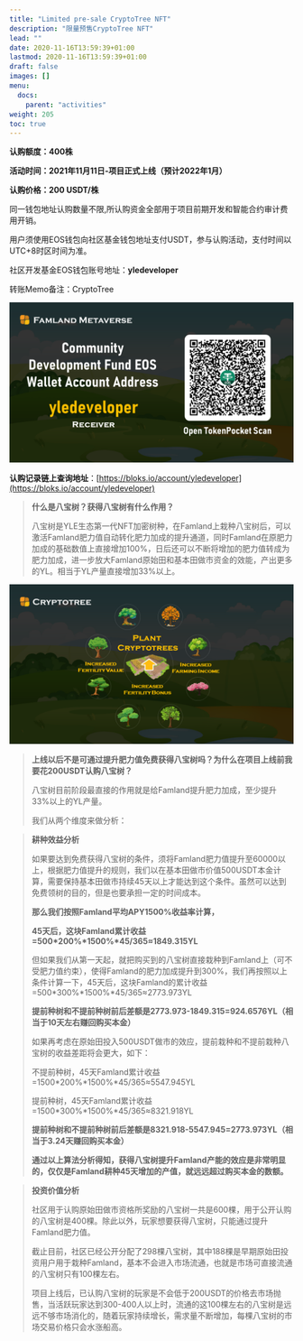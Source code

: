 ```yaml
---
title: "Limited pre-sale CryptoTree NFT"
description: "限量预售CryptoTree NFT"
lead: ""
date: 2020-11-16T13:59:39+01:00
lastmod: 2020-11-16T13:59:39+01:00
draft: false
images: []
menu:
  docs:
    parent: "activities"
weight: 205
toc: true
---
```


**认购额度：400株**

**活动时间：2021年11月11日-项目正式上线（预计2022年1月）**

 **认购价格：200 USDT/株**

同一钱包地址认购数量不限,所认购资金全部用于项目前期开发和智能合约审计费用开销。

用户须使用EOS钱包向社区基金钱包地址支付USDT，参与认购活动，支付时间以UTC+8时区时间为准。

社区开发基金EOS钱包账号地址：**yledeveloper** 

转账Memo备注：CryptoTree

![](3.PNG)

**认购记录链上查询地址**：[https://bloks.io/account/yledeveloper](https://bloks.io/account/yledeveloper)



> **什么是八宝树？获得八宝树有什么作用？**
>
> 八宝树是YLE生态第一代NFT加密树种，在Famland上栽种八宝树后，可以激活Famland肥力值自动转化肥力加成的提升通道，同时Famland在原肥力加成的基础数值上直接增加100%，日后还可以不断将增加的肥力值转成为肥力加成，进一步放大Famland原始田和基本田做市资金的效能，产出更多的YL。相当于YL产量直接增加33%以上。

![](7.PNG)

> **上线以后不是可通过提升肥力值免费获得八宝树吗？为什么在项目上线前我要花200USDT认购八宝树？**
>
> 八宝树目前阶段最直接的作用就是给Famland提升肥力加成，至少提升33%以上的YL产量。
>
> 我们从两个维度来做分析：

> **耕种效益分析**
>
> 如果要达到免费获得八宝树的条件，须将Famland肥力值提升至60000以上，根据肥力值提升的规则，我们以在基本田做市价值500USDT本金计算，需要保持基本田做市持续45天以上才能达到这个条件。虽然可以达到免费领树的目的，但是也要承担一定的时间成本。
>
> **那么我们按照Famland平均APY1500%收益率计算，**
>
> **45天后，这块Famland累计收益=500\*200%\*1500%\*45/365≈1849.315YL**
>
> 但如果我们从第一天起，就把购买到的八宝树直接栽种到Famland上（可不受肥力值约束），使得Famland的肥力加成提升到300%，我们再按照以上条件计算一下，45天后，这块Famland的累计收益=500*300%*1500%*45/365≈2773.973YL
>
> **提前种树和不提前种树前后差额是2773.973-1849.315=924.6576YL（相当于10天左右赚回购买本金）**
>
> 如果再考虑在原始田投入500USDT做市的效应，提前栽种和不提前栽种八宝树的收益差距将会更大，如下：
>
> 不提前种树，45天Famland累计收益=1500*200%*1500%*45/365≈5547.945YL
>
> 提前种树，45天Famland累计收益=1500*300%*1500%*45/365≈8321.918YL
>
> **提前种树和不提前种树前后差额是8321.918-5547.945=2773.973YL（相当于3.24天赚回购买本金）**
>
> **通过以上算法分析得知，获得八宝树提升Famland产能的效应是非常明显的，仅仅是Famland耕种45天增加的产值，就远远超过购买本金的数额。**

> **投资价值分析** 
>
> 社区用于认购原始田做市资格所奖励的八宝树一共是600棵，用于公开认购的八宝树是400棵。除此以外，玩家想要获得八宝树，只能通过提升Famland肥力值。
>
> 截止目前，社区已经公开分配了298棵八宝树，其中188棵是早期原始田投资用户用于栽种Famland，基本不会进入市场流通，也就是市场可直接流通的八宝树只有100棵左右。
>
> 项目上线后，已认购八宝树的玩家是不会低于200USDT的价格去市场抛售，当活跃玩家达到300-400人以上时，流通的这100棵左右的八宝树是远远不够市场消化的，随着玩家持续增长，需求量不断增加，每棵八宝树的市场交易价格只会水涨船高。
